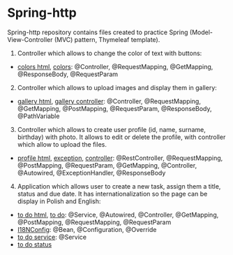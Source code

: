 # Spring-http

Spring-http repository contains files created to practice Spring (Model-View-Controller (MVC) pattern, Thymeleaf template). 

1. Controller which allows to change the color of text with buttons:
- [colors html](https://github.com/klimkowskaewa/Spring-http/blob/master/src/main/resources/templates/kolorki.html), [colors](https://github.com/klimkowskaewa/Spring-http/blob/master/src/main/java/pl/edu/wszib/http2/Kolorki.java): @Controller, @RequestMapping, @GetMapping, @ResponseBody, @RequestParam

2. Controller which allows to upload images and display them in gallery:
- [gallery html](https://github.com/klimkowskaewa/Spring-http/blob/master/src/main/resources/templates/galeria.html), [gallery controller](https://github.com/klimkowskaewa/Spring-http/blob/master/src/main/java/pl/edu/wszib/http2/GaleriaController.java): @Controller, @RequestMapping, @GetMapping, @PostMapping, @RequestParam, @ResponseBody, @PathVariable

3. Controller which allows to create user profile (id, name, surname, birthday) with photo. It allows to edit or delete the profile, with controller which allow to upload the files.
- [profile html](https://github.com/klimkowskaewa/Spring-http/tree/master/src/main/resources/templates/profile), [exception](https://github.com/klimkowskaewa/Spring-http/tree/master/src/main/java/pl/edu/wszib/http2/service/exception), [controller](https://github.com/klimkowskaewa/Spring-http/tree/master/src/main/java/pl/edu/wszib/http2/controller): @RestController, @RequestMapping, @PostMapping, @RequestParam, @GetMapping, @Controller, @Autowired, @ExceptionHandler, @ResponseBody


4. Application which allows user to create a new task, assign them a title, status and due date. It has internationalization so the page can be display in Polish and English:
- [to do html](https://github.com/klimkowskaewa/Spring-http/tree/master/src/main/resources/templates/todos), [to do](https://github.com/klimkowskaewa/Spring-http/tree/master/src/main/java/pl/edu/wszib/http2/todo): @Service, @Autowired, @Controller, @GetMapping, @PostMapping, @RequestMapping, @RequestParam
- [I18NConfig](https://github.com/klimkowskaewa/Spring-http/blob/master/src/main/java/pl/edu/wszib/http2/I18NConfig.java): @Bean, @Configuration, @Override
- [to do service](https://github.com/klimkowskaewa/Spring-http/blob/master/src/main/java/pl/edu/wszib/http2/service/ToDoService.java): @Service
- [to do status](https://github.com/klimkowskaewa/Spring-http/blob/master/src/main/java/pl/edu/wszib/http2/service/model/ToDoStatus.java)

